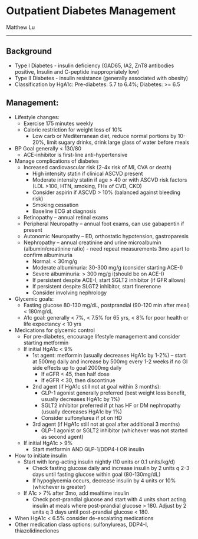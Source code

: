 # Outpatient Diabetes Management

Matthew Lu

---
## Background
-	Type I Diabetes - insulin deficiency (GAD65, IA2, ZnT8 antibodies positive, Insulin and C-peptide inappropriately low)
-	Type II Diabetes - insulin resistance (generally associated with obesity)
-	Classification by HgA1c: Pre-diabetes: 5.7 to 6.4%; Diabetes: >= 6.5

## Management:
-	Lifestyle changes:
    -	Exercise 175 minutes weekly
    -	Caloric restriction for weight loss of 10%
        -	Low carb or Mediterranean diet, reduce normal portions by 10-20%, limit sugary drinks, drink large glass of water before meals
-	BP Goal generally < 130/80
    -	ACE-inhibitor is first-line anti-hypertensive
-	Manage complications of diabetes
    -	Increased cardiovascular risk (2-4x risk of MI, CVA or death)
        -	High intensity statin if clinical ASCVD present
        -	Moderate intensity statin if age > 40 or with ASCVD risk factors (LDL >100, HTN, smoking, FHx of CVD, CKD)
        -	Consider aspirin if ASCVD > 10% (balanced against bleeding risk)
        -	Smoking cessation
        -	Baseline ECG at diagnosis
    -	Retinopathy – annual retinal exams
    -	Peripheral Neuropathy – annual foot exams, can use gabapentin if present
    -	Autonomic Neuropathy – ED, orthostatic hypotension, gastroparesis
    -	Nephropathy – annual creatinine and urine microalbumin (albumin/creatinine ratio) - need repeat measurements 3mo apart to confirm albuminuria
        -	Normal: < 30mg/g
        -	Moderate albuminuria: 30-300 mg/g (consider starting ACE-I)
        -	Severe albuminuria: > 300 mg/g i(should be on ACE-I)
        -	If persistent despite ACE-I, start SGLT2 inhibitor (if GFR allows)
        -	If persistent despite SLGT2 inhibitor, start finerenone
        -	Consider involving nephrology 
-	Glycemic goals:
    -	Fasting glucose 80-130 mg/dL, postprandial (90-120 min after meal) < 180mg/dL
    -	A1c goal: generally < 7%, < 7.5% for 65 yrs, < 8% for poor health or life expectancy < 10 yrs 
-	Medications for glycemic control
    -	For pre-diabetes, encourage lifestyle management and consider starting metformin
    -	If initial HgA1c < 9%
        -	1st agent: metformin (usually decreases HgA1c by 1-2%) – start at 500mg daily and increase by 500mg every 1-2 weeks if no GI side effects up to goal 2000mg daily
            -	If eGFR < 45, then half dose
            -	If eGFR < 30, then discontinue
        -	2nd agent (if HgA1c still not at goal within 3 months):
            -	GLP-1 agonist generally preferred (best weight loss benefit, usually decreases HgA1c by 1%)
            -	SGLT2 inhibitor preferred if pt has HF or DM nephropathy (usually decreases HgA1c by 1%)
            -	Consider sulfonylurea if pt on HD
        -	3rd agent (if HgA1c still not at goal after additional 3 months)
            -	GLP-1 agonist or SGLT2 inhibitor (whichever was not started as second agent)
    -	If initial HgA1c > 9%
        -	Start metformin AND GLP-1/DDP4-I OR insulin
-	How to initiate insulin
    -	Start with long-acting insulin nightly (10 units or 0.1 units/kg/d)
        -	Check fasting glucose daily and increase insulin by 2 units q 2-3 days until fasting glucose within goal (80-130mg/dL)
        -	If hypoglycemia occurs, decrease insulin by 4 units or 10% (whichever is greater)
    -	If A1c > 7% after 3mo, add mealtime insulin
        -	Check post-prandial glucose and start with 4 units short acting insulin at meals where post-prandial glucose > 180. Adjust by 2 units q 3 days until post-prandial glucose < 180. 
-	When HgA1c < 6.5% consider de-escalating medications
-	Other medication class options: sulfonylureas, DDP4-I, thiazolidinediones 
